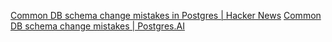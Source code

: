 
[Common DB schema change mistakes in Postgres | Hacker News](https://news.ycombinator.com/item?id=40186752)
[Common DB schema change mistakes | Postgres.AI](https://postgres.ai/blog/20220525-common-db-schema-change-mistakes)
